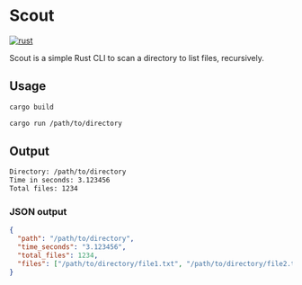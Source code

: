 # Scout

[![rust][rust-version-src]][rust-version-href]

Scout is a simple Rust CLI to scan a directory to list files, recursively.

## Usage

```bash
cargo build
```

```bash
cargo run /path/to/directory
```

## Output

```bash
Directory: /path/to/directory
Time in seconds: 3.123456
Total files: 1234
```

### JSON output

```json
{
  "path": "/path/to/directory",
  "time_seconds": "3.123456",
  "total_files": 1234,
  "files": ["/path/to/directory/file1.txt", "/path/to/directory/file2.txt"]
}
```

[rust-version-src]: https://img.shields.io/badge/Rust-v1.77.2-000000?colorA=18181B&logo=Rust&logoColor=ffffff
[rust-version-href]: https://www.rust-lang.org/
